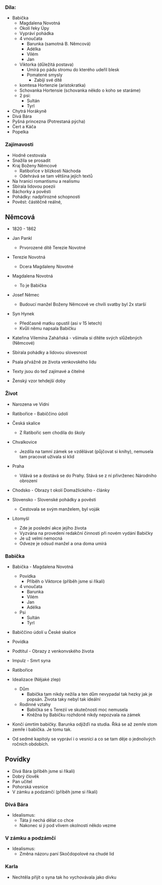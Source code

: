 ### Díla:

-   Babička
    -   Magdalena Novotná
    -   Okolí řeky Úpy
    -   Vypráví pohádka
    -   4 vnoučata
        -   Barunka (samotná B. Němcová)
        -   Adélka
        -   Vilém
        -   Jan
    -   Viktorka (důležitá postava)
        -   Umírá po pádu stromu do kterého udeřil blesk
        -   Pomatené smysly
            -   Zabíjí své dítě
    -   komtesa Hortenzie (aristokratka)
    -   Schovanka Hortensie (schovanka někdo o koho se staráme)
    -   2 psi:
        -   Sultán
        -   Tyrl
-   Chytrá Horákyně
-   Divá Bára
-   Pyšná princezna (Potrestaná pýcha)
-   Čert a Káča
-   Popelka

### Zajímavosti

-   Hodně cestovala
-   Snažila se prosadit
-   Kraj Boženy Němcové
    -   Ratibořice v blízkosti Náchoda
    -   Odehrává se tam většina jejích textů
-   Na hranici romantismu a realismu
-   Sbírala lidovou poezii
-   Báchorky a pověsti
-   Pohádky: nadpřirozné schopnosti
-   Pověst: částěčně reálné,

## Němcová

-   1820 - 1862

-   Jan Pankl
    -   Prvorozené dítě Terezie Novotné
-   Terezie Novotná
    -   Dcera Magdaleny Novotné
-   Magdalena Novotná
    -   To je Babička
-   Josef Němec
    -   Budoucí manžel Boženy Němcové ve chvíli svatby byl 2x starší
-   Syn Hynek
    -   Předčasně matku opustil (asi v 15 letech)
    -   Kvůli němu napsala Babičku
-   Kateřina Vilemína Zaháňská - všímala si dítěte svých slůžebných (Němcové)
-   Sbírala pohádky a lidovou slovesnost
-   Psala přvážně ze života venkovského lidu
-   Texty jsou do teď zajímavé a čitelné
-   Ženský vzor tehdejší doby

### Život

-   Narozena ve Vídni
-   Ratibořice - Babiččino údolí
-   Česká skalice
    -   Z Ratibořic sem chodila do školy
-   Chvalkovice
    -   Jezdila na tamní zámek se vzdělávat (půjčovat si knihy), nemusela tam pracovat užívala si klid
-   Praha
    -   Vdává se a dostává se do Prahy. Stává se z ní přívrženec Národního obrození
-   Chodsko - Obrazy t okolí Domažlického - články
-   Slovensko - Slovenské pohádky a pověsti
    -   Cestovala se svým manželem, byl voják
-   Litomyšl

    -   Zde je poslední akce jejího života
    -   Vyzvána na provedení redakční činnosti při novém vydání Babičky
    -   Je už velmi nemocná
    -   Odveze je odsud manžel a ona doma umírá

### Babička

-   Babička - Magdalena Novotná
    -   Povídka
        -   Příběh o Viktorce (příběh jsme si říkali)
    -   4 vnoučata
        -   Barunka
        -   Vilém
        -   Jan
        -   Adélka
    -   Psi
        -   Sultán
        -   Tyrl
-   Babiččino údolí u České skalice

-   Povídka
-   Podtitul - Obrazy z venkonvského života
-   Impulz - Smrt syna
-   Ratibořice
-   Idealizace (Nějaké zlep)
    -   Dům
        -   Babička tam nikdy nežila a ten dům nevypadal tak hezky jak je popsán. Života taky nebyl tak ideální
    -   Rodinné vztahy
        -   Babička se s Terezií ve skutečnosti moc nemusela
        -   Kněžna by Babičku rozhdoně nikdy nepozvala na zámek
-   Končí úmrtím babičky. Barunka odjížďí na studia. Říká se až zemře stom zemře i babička. Je tomu tak.
-   Od sedmé kapitoly se vypráví i o vesnici a co se tam děje o jednolivých ročních obdobích.

## Povídky

-   Divá Bára (příběh jsme si říkali)
-   Dobrý člověk
-   Pan učitel
-   Pohorská vesnice
-   V zámku a podzámčí (příběh jsme si říkali)

### Divá Bára

-   Idealismus:
    -   Táta ji nechá dělat co chce
    -   Nakonec si ji pod vlivem okolností někdo vezme

### V zámku a podzámčí

-   Idealismus:
    -   Změna názoru paní Skočdopolové na chudé lid

### Karla

-   Nechtěla přijít o syna tak ho vychovávala jako dívku

